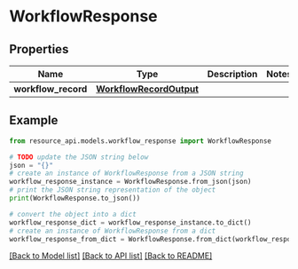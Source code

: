 # WorkflowResponse


## Properties

Name | Type | Description | Notes
------------ | ------------- | ------------- | -------------
**workflow_record** | [**WorkflowRecordOutput**](WorkflowRecordOutput.md) |  | 

## Example

```python
from resource_api.models.workflow_response import WorkflowResponse

# TODO update the JSON string below
json = "{}"
# create an instance of WorkflowResponse from a JSON string
workflow_response_instance = WorkflowResponse.from_json(json)
# print the JSON string representation of the object
print(WorkflowResponse.to_json())

# convert the object into a dict
workflow_response_dict = workflow_response_instance.to_dict()
# create an instance of WorkflowResponse from a dict
workflow_response_from_dict = WorkflowResponse.from_dict(workflow_response_dict)
```
[[Back to Model list]](../README.md#documentation-for-models) [[Back to API list]](../README.md#documentation-for-api-endpoints) [[Back to README]](../README.md)


